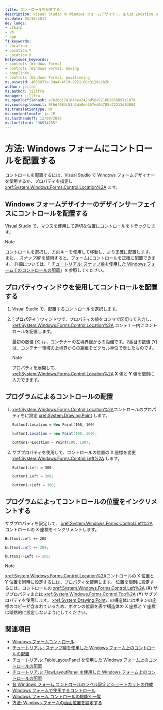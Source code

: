 ```yaml
---
title: コントロールを配置する
description: Visual Studio の Windows フォームデザイナー、または Location プロパティを使用してコントロールを配置する方法について説明します。
ms.date: 03/30/2017
dev_langs:
- csharp
- vb
- cpp
f1_keywords:
- Location
- Location.Y
- Location.X
helpviewer_keywords:
- controls [Windows Forms]
- controls [Windows Forms], moving
- snaplines
- controls [Windows Forms], positioning
ms.assetid: 4693977e-34a4-4f19-8221-68c3120c2b2b
author: jillre
ms.author: jillfra
manager: jillfra
ms.openlocfilehash: e7b26d1741046ea242bd58a9216b8958697e1879
ms.sourcegitcommit: 9f6df084c53a3da0ea657ed0d708a72213683084
ms.translationtype: MT
ms.contentlocale: ja-JP
ms.lasthandoff: 12/09/2020
ms.locfileid: "96974785"
---
```

# <a name="how-to-position-controls-on-windows-forms"></a>方法: Windows フォームにコントロールを配置する

コントロールを配置するには、Visual Studio で Windows フォームデザイナーを使用するか、プロパティを指定し <xref:System.Windows.Forms.Control.Location%2A> ます。

## <a name="position-a-control-on-the-design-surface-of-the-windows-forms-designer"></a>Windows フォームデザイナーのデザインサーフェイスにコントロールを配置する

Visual Studio で、マウスを使用して適切な位置にコントロールをドラッグします。

> [!NOTE]
> コントロールを選択し、方向キーを使用して移動し、より正確に配置します。 また、 *スナップ線* を使用すると、フォームにコントロールを正確に配置できます。 詳細については、「 [チュートリアル: スナップ線を使用した Windows フォームでのコントロールの配置](walkthrough-arranging-controls-on-windows-forms-using-snaplines.md)」を参照してください。

## <a name="position-a-control-using-the-properties-window"></a>プロパティウィンドウを使用してコントロールを配置する

1. Visual Studio で、配置するコントロールを選択します。

2. [ **プロパティ** ] ウィンドウで、プロパティの値をコンマで区切って入力し、 <xref:System.Windows.Forms.Control.Location%2A> コンテナー内にコントロールを配置します。

   最初の数値 (X) は、コンテナーの左境界線からの距離です。2番目の数値 (Y) は、コンテナー領域の上境界からの距離をピクセル単位で表したものです。

   > [!NOTE]
   > プロパティを展開して、 <xref:System.Windows.Forms.Control.Location%2A> **X** 値と **Y** 値を個別に入力できます。

## <a name="position-a-control-programmatically"></a>プログラムによるコントロールの配置

1. <xref:System.Windows.Forms.Control.Location%2A>コントロールのプロパティをに設定 <xref:System.Drawing.Point> します。

    ```vb
    Button1.Location = New Point(100, 100)
    ```

    ```csharp
    button1.Location = new Point(100, 100);
    ```

    ```cpp
    button1->Location = Point(100, 100);
    ```

2. サブプロパティを使用して、コントロールの位置の X 座標を変更 <xref:System.Windows.Forms.Control.Left%2A> します。

    ```vb
    Button1.Left = 300
    ```

    ```csharp
    button1.Left = 300;
    ```

    ```cpp
    button1->Left = 300;
    ```

## <a name="increment-a-controls-location-programmatically"></a>プログラムによってコントロールの位置をインクリメントする

サブプロパティを設定して、 <xref:System.Windows.Forms.Control.Left%2A> コントロールの X 座標をインクリメントします。

```vb
Button1.Left += 200
```

```csharp
button1.Left += 200;
```

```cpp
button1->Left += 200;
```

> [!NOTE]
> <xref:System.Windows.Forms.Control.Location%2A>コントロールの X 位置と Y 位置を同時に設定するには、プロパティを使用します。 位置を個別に設定するには、コントロールの <xref:System.Windows.Forms.Control.Left%2A> (**X**) サブプロパティまたは <xref:System.Windows.Forms.Control.Top%2A> (**Y**) サブプロパティを使用します。 <xref:System.Drawing.Point>この構造体にはボタンの座標のコピーが含まれているため、ボタンの位置を表す構造体の X 座標と Y 座標は暗黙的に設定しないようにしてください。

## <a name="see-also"></a>関連項目

- [Windows フォームコントロール](index.md)
- [チュートリアル : スナップ線を使用した Windows フォーム上のコントロールの配置](walkthrough-arranging-controls-on-windows-forms-using-snaplines.md)
- [チュートリアル: TableLayoutPanel を使用した Windows フォーム上のコントロールの配置](walkthrough-arranging-controls-on-windows-forms-using-a-tablelayoutpanel.md)
- [チュートリアル: FlowLayoutPanel を使用した Windows フォーム上のコントロールの配置](walkthrough-arranging-controls-on-windows-forms-using-a-flowlayoutpanel.md)
- [各 Windows フォーム コントロールのラベル設定とショートカットの作成](labeling-individual-windows-forms-controls-and-providing-shortcuts-to-them.md)
- [Windows フォームで使用するコントロール](controls-to-use-on-windows-forms.md)
- [Windows フォーム コントロールの機能別一覧](windows-forms-controls-by-function.md)
- [方法: Windows フォームの画面位置を設定する](/previous-versions/visualstudio/visual-studio-2010/52aha046(v=vs.100))
